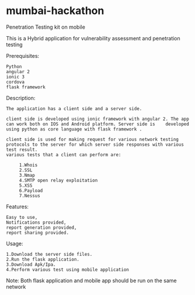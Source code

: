 # mumbai-hackathon

Penetration Testing kit on mobile

This is a Hybrid application for vulnerability assessment and penetration testing

Prerequisites:

	Python
	angular 2
	ionic 3
	cordova
	flask framework


Description:

    The application has a client side and a server side.

    client side is developed using ionic framework with angular 2. The app can work both on IOS and Android platform. Server side is    developed using python as core language with flask framework .

    client side is used for making request for various network testing protocols to the server for which server side responses with various test result.
    various tests that a client can perform are:

         1.Whois
         2.SSL
         3.Nmap
         4.SMTP open relay exploitation
         5.XSS
         6.Payload
         7.Nessus


Features:

	Easy to use,
	Notifications provided,
	report generation provided,
	report sharing provided.


Usage:
    
    1.Download the server side files.
    2.Run the flask application.
    3.Download Apk/Ipa.
    4.Perform various test using mobile application


Note: Both flask application and mobile app should be run on the same network   


    

